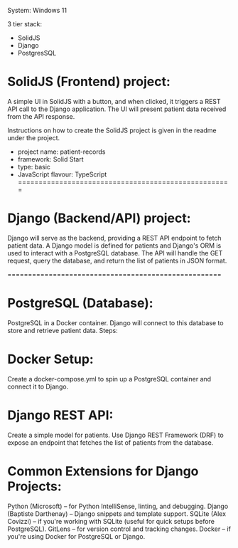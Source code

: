 System: Windows 11

3 tier stack:
* SolidJS
* Django
* PostgresSQL


# SolidJS (Frontend) project:

A simple UI in SolidJS with a button, and when clicked, it triggers a REST API call to the Django application.
The UI will present patient data received from the API response.

Instructions on how to create the SolidJS project is given in the readme under the project.

* project name: patient-records
* framework: Solid Start
* type: basic
* JavaScript flavour: TypeScript
====================================================

# Django (Backend/API) project:

Django will serve as the backend, providing a REST API endpoint to fetch patient data.
A Django model is defined for patients and Django's ORM is used to interact with a PostgreSQL database.
The API will handle the GET request, query the database, and return the list of patients in JSON format.




====================================================

# PostgreSQL (Database):

PostgreSQL in a Docker container.
Django will connect to this database to store and retrieve patient data.
Steps:

# Docker Setup:

Create a docker-compose.yml to spin up a PostgreSQL container and connect it to Django.

# Django REST API:

Create a simple model for patients.
Use Django REST Framework (DRF) to expose an endpoint that fetches the list of patients from the database.

# Common Extensions for Django Projects:
Python (Microsoft) – for Python IntelliSense, linting, and debugging.
Django (Baptiste Darthenay) – Django snippets and template support.
SQLite (Alex Covizzi) – if you're working with SQLite (useful for quick setups before PostgreSQL).
GitLens – for version control and tracking changes.
Docker – if you're using Docker for PostgreSQL or Django.
